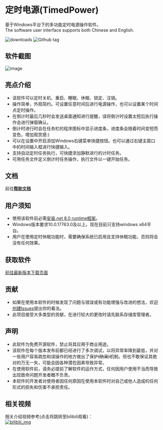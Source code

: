 # 定时电源(TimedPower)

基于Windows平台下的多功能定时电源操作软件。\
The software user interface supports both Chinese and English.

![downloads](https://img.shields.io/github/downloads/hgnim/timedpower/total.svg)
![Github tag](https://badgen.net/github/tag/hgnim/timedpower)

## 软件截图

![image](https://raw.githubusercontent.com/wiki/Hgnim/TimedPower/img/image13.png)

## 亮点介绍

- 该软件可以定时关机、重启、睡眠、休眠、锁定、注销。
- 操作简单，外观简约。可设置任意时间后进行电源操作，也可以设置某个时间点定时操作。
- 在倒计时最后几秒时会发送桌面通知进行提醒，误将倒计时设置太短后执行操作会进行弹窗确认。
- 倒计时进行时会在任务栏的程序图标中显示进度条，进度条会随着时间变短而变色，增加观赏感:)
- 可以在设置中开启添加Windows右键菜单快捷按钮。也可以通过右键主窗口中的时间输入框进行快捷输入。
- 支持自动定时任务执行，可快捷添加静默进行的计时任务。
- 可用任务文件定义倒计时任务操作，执行文件以一键开始任务。

## 文档

前往[**帮助文档**](https://github.com/Hgnim/TimedPower/wiki)

## 用户须知

- 使用该软件前必需[安装.net 8.0 runtime框架](https://dotnet.microsoft.com/zh-cn/download/dotnet/thank-you/runtime-8.0.10-windows-x64-installer)。
- Windows版本要求10.0.17763.0及以上。现在目前只支持windows x64平台。
- 用户在使用定时休眠功能时，需要确保系统已启用且支持休眠功能，否则将会没有任何效果。

## 获取软件

[前往最新版本下载页面](https://github.com/Hgnim/TimedPower/releases/latest)

## 贡献

- 如果在使用本软件的时候发现了问题与错误或有功能增强与改进的想法，欢迎[创建Issues](https://github.com/Hgnim/TimedPower/issues/new)提出你的看法。
- 此项目接受大多类型的贡献，在进行较大的更改时请先联系存储库管理者。

## 声明

- 此软件为免费开源软件，禁止将其应用于商业用途。
- 该软件在每个版本发布前都已经进行了多次调试，以将异常率降到最低，并对一些用户容易疏忽和误操作的地方做出了保护<del>\(防呆\)</del>机制。但也不敢保证其绝对的万无一失，可能会因各种潜在因素导致异常。
- 在使用软件前，请务必提前了解软件的运作方式，任何因用户使用不当而导致出现致命问题开发者概不负责。
- 本软件的开发者对使用者因任何原因在使用本软件时对自己或他人造成的任何形式的损失和伤害不承担责任。

## 相关视频

相关介绍视频参考(点击将跳转至bilibili观看)：\
[![bilibili_img](https://i0.hdslb.com/bfs/archive/fc7e7cc4588dad7f350031a8d0b9e09a8adb3a7f.jpg@308w_174h)](https://www.bilibili.com/video/BV1yxNAenEBb)
